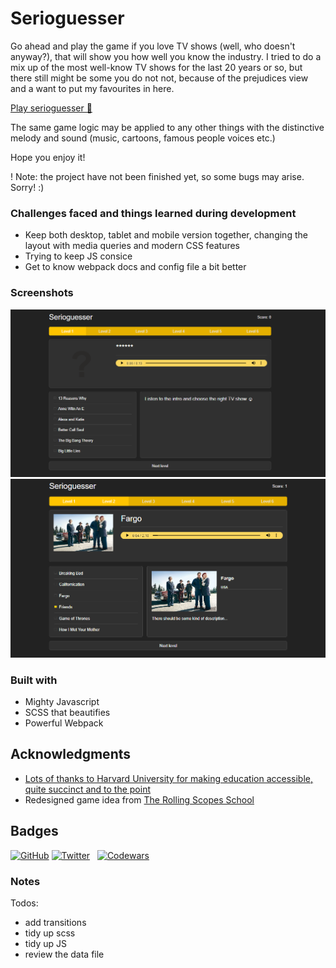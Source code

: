 # Serioguesser 

Go ahead and play the game if you love TV shows (well, who doesn't anyway?), that will show you how well you know the industry.
I tried to do a mix up of the most well-know TV shows for the last 20 years or so, but there still might be some you do not not, because of the prejudices view and a want to put my favourites in here.

[Play serioguesser 🎲](https://master--benevolent-sunburst-dbd4f5.netlify.app/)

The same game logic may be applied to any other things with the distinctive melody and sound (music, cartoons, famous people voices etc.)

Hope you enjoy it!

! Note: the project have not been finished yet, so some bugs may arise. Sorry! :)

### Challenges faced and things learned during development

- Keep both desktop, tablet and mobile version together, changing the layout with media queries and modern CSS features
- Trying to keep JS consice
- Get to know webpack docs and config file a bit better

### Screenshots

![Desktop preview](./screenshots/desktop-first-level.png)
![Desktop preview / TV show info](./screenshots/desktop-right-choice.png)

### Built with

- Mighty Javascript
- SCSS that beautifies
- Powerful Webpack

## Acknowledgments

- [Lots of thanks to Harvard University for making education accessible, quite succinct and to the point](https://cs50.harvard.edu/x/2023/)
- Redesigned game idea from [The Rolling Scopes School](https://rs.school/)

## Badges

[![GitHub](https://img.shields.io/github/followers/grinushka?style=social)](https://github.com/grinushka)
[![Twitter](https://img.shields.io/twitter/follow/grinushka)](https://twitter.com/grinushka)
&nbsp;
[![Codewars](https://img.shields.io/badge/Codewars-grinushka-red)](https://www.codewars.com/users/grinushka)
&nbsp;


### Notes

Todos:
- add transitions
- tidy up scss
- tidy up JS
- review the data file
